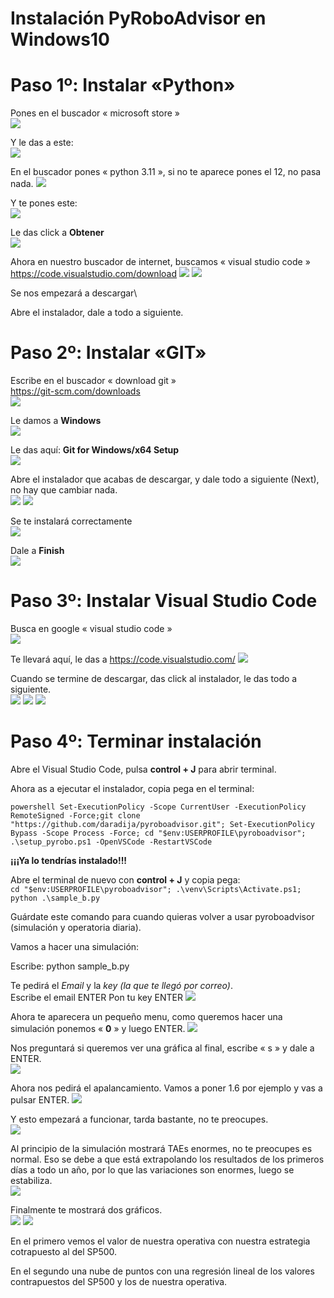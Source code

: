 # **Instalación PyRoboAdvisor en Windows10**

# Paso 1º: Instalar «Python»

Pones en el buscador « microsoft store »\
![](assets/17604713979727.jpg)

Y le das a este:\
![](assets/17604714004320.jpg)

En el buscador pones « python 3.11 », si no te aparece pones el 12, no pasa nada.
![](assets/17604714042298.jpg)

Y te pones este:\
![](assets/17604714078101.jpg)

Le das click a **Obtener**\
![](assets/17604714112566.jpg)

Ahora en nuestro buscador de internet, buscamos « visual studio code »\
<https://code.visualstudio.com/download>
![](assets/17604714182553.jpg)
![](assets/17604714238033.jpg)

Se nos empezará a descargar\

Abre el instalador, dale a todo a siguiente.

# Paso 2º: Instalar «GIT»

Escribe en el buscador « download git »\
<https://git-scm.com/downloads>\
![](assets/17604714616084.jpg)

Le damos a **Windows**\
![](assets/17604714651541.jpg)

Le das aquí: **Git for Windows/x64 Setup**\
![](assets/17604714679490.jpg)

Abre el instalador que acabas de descargar, y dale todo a siguiente
(Next), no hay que cambiar nada.\
![](assets/17604714727064.jpg)
![](assets/17604714773687.jpg)

Se te instalará correctamente\
![](assets/17604714822508.jpg)

Dale a **Finish**\
![](assets/17604714867452.jpg)

# Paso 3º: Instalar Visual Studio Code

Busca en google « visual studio code »\
![](assets/17604714926089.jpg)

Te llevará aquí, le das a <https://code.visualstudio.com/>
![](assets/17604714987350.jpg)

Cuando se termine de descargar, das click al instalador, le das todo a
siguiente.\
![](assets/17604715161919.jpg)
![](assets/17604715193759.jpg)
![](assets/17604715239384.jpg)

# Paso 4º: Terminar instalación

Abre el Visual Studio Code, pulsa **control + J** para abrir terminal.


Ahora as a ejecutar el instalador, copia pega en el terminal:

`powershell Set-ExecutionPolicy -Scope CurrentUser -ExecutionPolicy RemoteSigned -Force;git clone "https://github.com/daradija/pyroboadvisor.git"; Set-ExecutionPolicy Bypass -Scope Process -Force; cd "$env:USERPROFILE\pyroboadvisor"; .\setup_pyrobo.ps1 -OpenVSCode -RestartVSCode
`


**¡¡¡Ya lo tendrías instalado!!!**

Abre el terminal de nuevo con **control + J** y copia pega:   
`cd "$env:USERPROFILE\pyroboadvisor"; .\venv\Scripts\Activate.ps1; python .\sample_b.py`

Guárdate este comando para cuando quieras volver a usar pyroboadvisor (simulación y operatoria diaria).


Vamos a hacer una simulación:

Escribe: python sample_b.py

Te pedirá el *Email* y la *key (la que te llegó por correo)*.\
Escribe el email ENTER Pon tu key ENTER
![](assets/17604719535455.jpg)

Ahora te aparecera un pequeño menu, como queremos hacer una simulación
ponemos « **0** » y luego ENTER.
![](assets/17604719590091.jpg)

Nos preguntará si queremos ver una gráfica al final, escribe « s » y
dale a ENTER.\
![](assets/17604719716157.jpg)

Ahora nos pedirá el apalancamiento. Vamos a poner 1.6 por ejemplo y vas
a pulsar ENTER.
![](assets/17604719777704.jpg)

Y esto empezará a funcionar, tarda bastante, no te preocupes.\
![](assets/17604719847563.jpg)

Al principio de la simulación mostrará TAEs enormes, no te preocupes es
normal. Eso se debe a que está extrapolando los resultados de los
primeros días a todo un año, por lo que las variaciones son enormes,
luego se estabiliza.\
![](assets/17604719985139.jpg)

Finalmente te mostrará dos gráficos.\
![](assets/17604720050375.jpg)
![](assets/17604720079418.jpg)

En el primero vemos el valor de nuestra operativa con nuestra estrategia cotrapuesto al del SP500.

En el segundo una nube de puntos con una regresión lineal de los valores contrapuestos del SP500 y los de nuestra operativa.
